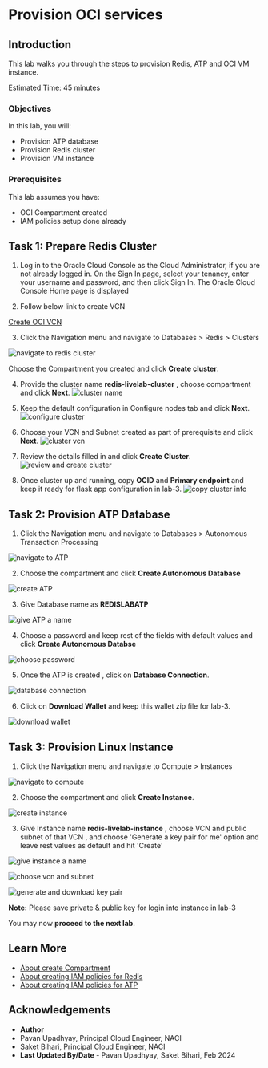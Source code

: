 # Provision OCI services

## Introduction

This lab walks you through the steps to provision Redis, ATP and OCI VM instance.

Estimated Time: 45 minutes

### Objectives

In this lab, you will:
* Provision ATP database
* Provision Redis cluster
* Provision VM instance

### Prerequisites

This lab assumes you have:
* OCI Compartment created
* IAM policies setup done already

## Task 1: Prepare Redis Cluster

1. Log in to the Oracle Cloud Console as the Cloud Administrator, if you are not already logged in. On the Sign In page, select your tenancy, enter your username and password, and then click Sign In. The Oracle Cloud Console Home page is displayed

2. Follow below link to create VCN

  [Create OCI VCN](https://docs.oracle.com/en/learn/lab_virtual_network/index.html#introduction)

3. Click the Navigation menu and navigate to Databases > Redis > Clusters

  ![navigate to redis cluster](images/redis_cluster.png) 
  
  Choose the Compartment you created and click **Create cluster**.

4. Provide the cluster name **redis-livelab-cluster** , choose compartment  and click **Next**.
   ![cluster name](images/create_cluster_pg01.png)

5. Keep the default configuration in Configure nodes tab and click **Next**.
   ![configure cluster](images/create_cluster_pg02.png)

6. Choose your VCN and Subnet created as part of prerequisite and click **Next**.
   ![cluster vcn](images/create_cluster_pg03.png)

7. Review the details filled in and click **Create Cluster**.
   ![review and create cluster](images/create_cluster_pg04.png)

8. Once cluster up and running, copy **OCID** and **Primary endpoint** and keep it ready for flask app configuration in lab-3.
   ![copy cluster info](images/create_cluster_pg05.png)

## Task 2: Provision ATP Database

1. Click the Navigation menu and navigate to Databases > Autonomous Transaction Processing

  ![navigate to ATP](images/atp.png) 

2. Choose the compartment and click **Create Autonomous Database**

  ![create ATP](images/atp_2.png) 

3. Give Database name as **REDISLABATP**

  ![give ATP a name](images/atp_3.png)

4. Choose a password and keep rest of the fields with default values and click **Create Autonomous Databse**

  ![choose password](images/atp_4.png)

5. Once the ATP is created , click on **Database Connection**.

  ![database connection](images/atp_5.png)

6. Click on **Download Wallet** and keep this wallet zip file for lab-3.

  ![download wallet](images/atp_6.png)


## Task 3: Provision Linux Instance

1. Click the Navigation menu and navigate to Compute > Instances 

  ![navigate to compute](images/compute_1.png)
 
2. Choose the compartment and click **Create Instance**. 

  ![create instance](images/compute_2.png)

3. Give Instance name **redis-livelab-instance** , choose VCN and public subnet of that VCN , and choose 'Generate a key pair for me' option and leave rest values as default and hit 'Create'

  ![give instance a name](images/compute_3.png)

  ![choose vcn and subnet](images/compute_4.png)

  ![generate and download key pair](images/compute_5.png)

   **Note:** Please save private & public key for login into instance in lab-3

  You may now **proceed to the next lab**.
  
## Learn More

* [About create Compartment](https://docs.oracle.com/en-us/iaas/Content/Identity/compartments/To_create_a_compartment.htm)
* [About creating IAM policies for Redis](https://docs.oracle.com/en-us/iaas/Content/redis/permissions.htm)
* [About creating IAM policies for ATP](https://docs.oracle.com/en-us/iaas/Content/Identity/Reference/adbpolicyreference.htm)

## Acknowledgements
* **Author** 
* Pavan Upadhyay, Principal Cloud Engineer, NACI 
* Saket Bihari, Principal Cloud Engineer, NACI
* **Last Updated By/Date** - Pavan Upadhyay, Saket Bihari, Feb 2024
